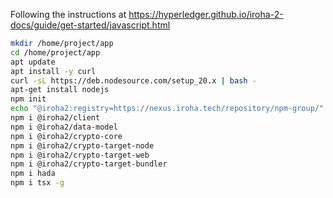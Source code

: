 Following the instructions at https://hyperledger.github.io/iroha-2-docs/guide/get-started/javascript.html

```bash
mkdir /home/project/app
cd /home/project/app
apt update
apt install -y curl
curl -sL https://deb.nodesource.com/setup_20.x | bash -
apt-get install nodejs
npm init
echo "@iroha2:registry=https://nexus.iroha.tech/repository/npm-group/" > .npmrc
npm i @iroha2/client
npm i @iroha2/data-model
npm i @iroha2/crypto-core
npm i @iroha2/crypto-target-node
npm i @iroha2/crypto-target-web
npm i @iroha2/crypto-target-bundler
npm i hada
npm i tsx -g
```

 
   
